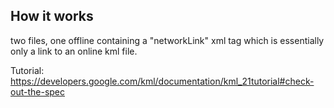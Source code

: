 ## How it works
two files, one offline containing a "networkLink" xml tag which is essentially only a link to an online kml file. 

Tutorial:
https://developers.google.com/kml/documentation/kml_21tutorial#check-out-the-spec
